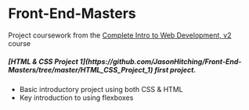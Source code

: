# Front-End-Masters
Project coursework from the [Complete Intro to Web Development, v2](https://frontendmasters.com/courses/web-development-v2/) course

<h5> [HTML & CSS Project 1](https://github.com/JasonHitching/Front-End-Masters/tree/master/HTML_CSS_Project_1) first project. </h5>
    <ul>
    <li> Basic introductory project using both CSS & HTML </li>
    <li> Key introduction to using flexboxes </li>
    </ul>
